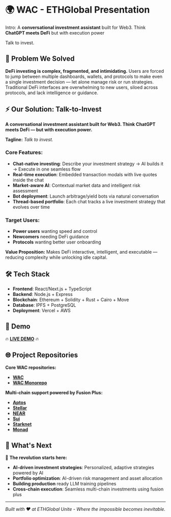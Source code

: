 # 🌍 WAC - ETHGlobal Presentation

Intro: A **conversational investment assistant** built for Web3. Think **ChatGPT meets DeFi** but with execution power

Talk to invest.


## 🚀 Problem We Solved
**DeFi investing is complex, fragmented, and intimidating.** Users are forced to jump between multiple dashboards, wallets, and protocols to make even a single investment decision — let alone manage risk or run strategies. Traditional DeFi interfaces are overwhelming to new users, siloed across protocols, and lack intelligence or guidance.

## ⚡ Our Solution: Talk-to-Invest
**A conversational investment assistant built for Web3. Think ChatGPT meets DeFi — but with execution power.**

**Tagline:** *Talk to invest.*

### Core Features:
- **Chat-native investing**: Describe your investment strategy → AI builds it → Execute in one seamless flow
- **Real-time execution**: Embedded transaction modals with live quotes inside the chat
- **Market-aware AI**: Contextual market data and intelligent risk assessment  
- **Bot deployment**: Launch arbitrage/yield bots via natural conversation
- **Thread-based portfolio**: Each chat tracks a live investment strategy that evolves over time

### Target Users:
- **Power users** wanting speed and control
- **Newcomers** needing DeFi guidance  
- **Protocols** wanting better user onboarding

**Value Proposition:** Makes DeFi interactive, intelligent, and executable — reducing complexity while unlocking idle capital.

## 🛠 Tech Stack
- **Frontend**: React/Next.js + TypeScript
- **Backend**: Node.js + Express
- **Blockchain**: Ethereum + Solidity + Rust + Cairo + Move
- **Database**: IPFS + PostgreSQL
- **Deployment**: Vercel + AWS

## 🎯 Demo
🔥 **[LIVE DEMO](https://wac-sigma.vercel.app/)** 🔥

## 🌐 Project Repositories
**Core WAC repositories:**
- [**WAC**](https://github.com/sanchaymittal/wac)
- [**WAC Monorepo**](https://github.com/sanchaymittal/wac-monorepo)

**Multi-chain support powered by Fusion Plus:**
- [**Aptos**](https://github.com/sanchaymittal/fusion-plus-aptos)
- [**Stellar**](https://github.com/sanchaymittal/fusion-plus-stellar)
- [**NEAR**](https://github.com/sanchaymittal/fusion-plus-near)
- [**Sui**](https://github.com/sanchaymittal/fusion-plus-sui)
- [**Starknet**](https://github.com/sanchaymittal/fusion-plus-starknet)
- [**Monad**](https://github.com/sanchaymittal/fusion-plus-monad)

## 🔮 What's Next
🚀 **The revolution starts here:**
- **AI-driven investment strategies**: Personalized, adaptive strategies powered by AI
- **Portfolio optimization**: AI-driven risk management and asset allocation
- **Building production** ready LLM training pipelines
- **Cross-chain execution**: Seamless multi-chain investments using fusion plus
---

*Built with ❤️ at ETHGlobal Unite - Where the impossible becomes inevitable.*